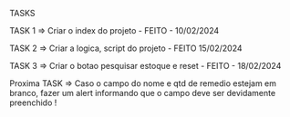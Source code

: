 


TASKS 

TASK 1 => Criar o index do projeto - FEITO - 10/02/2024

TASK 2 => Criar a logica, script do projeto - FEITO 15/02/2024

TASK 3 => Criar o botao pesquisar estoque e reset - FEITO - 18/02/2024

Proxima TASK => Caso o campo do nome e qtd de remedio estejam em branco, fazer um alert informando que o campo deve ser devidamente preenchido !
